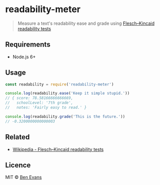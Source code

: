 # readability-meter

> Measure a text's readability ease and grade using [Flesch–Kincaid readability tests](https://en.wikipedia.org/wiki/Flesch%E2%80%93Kincaid_readability_tests)

## Requirements

* Node.js 6+

## Usage

```js
const readability = require('readability-meter')

console.log(readability.ease('Keep it simple stupid.'))
// { score: 78.58166666666669,
//   schoolLevel: '7th grade',
//   notes: 'Fairly easy to read.' }

console.log(readability.grade('This is the future.'))
// -0.3200000000000003
```

## Related

* [Wikipedia - Flesch–Kincaid readability tests](https://en.wikipedia.org/wiki/Flesch%E2%80%93Kincaid_readability_tests)

## Licence

MIT © [Ben Evans](http://bensbit.co.uk)

